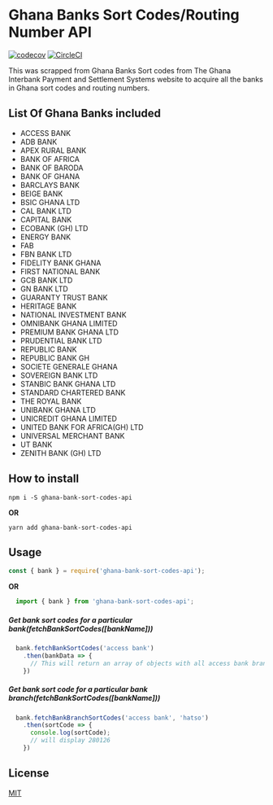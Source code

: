 # Ghana Banks Sort Codes/Routing Number API
[![codecov](https://codecov.io/gh/Avuidrauxs/ghana-bank-sort-codes-api/branch/master/graph/badge.svg)](https://codecov.io/gh/Avuidrauxs/ghana-bank-sort-codes-api)
[![CircleCI](https://circleci.com/gh/Avuidrauxs/ghana-bank-sort-codes-api/tree/master.svg?style=svg)](https://circleci.com/gh/Avuidrauxs/ghana-bank-sort-codes-api/tree/master)

This was scrapped from Ghana Banks Sort codes from The Ghana Interbank Payment and Settlement Systems website to acquire all the banks in Ghana sort codes and routing numbers.

## List Of Ghana Banks included

  * ACCESS BANK
  * ADB BANK
  * APEX RURAL BANK
  * BANK OF AFRICA
  * BANK OF BARODA
  * BANK OF GHANA
  * BARCLAYS BANK
  * BEIGE BANK
  * BSIC GHANA LTD
  * CAL BANK LTD
  * CAPITAL BANK
  * ECOBANK (GH) LTD
  * ENERGY BANK
  * FAB
  * FBN BANK LTD
  * FIDELITY BANK GHANA
  * FIRST NATIONAL BANK
  * GCB BANK LTD
  * GN BANK LTD
  * GUARANTY TRUST BANK
  * HERITAGE BANK
  * NATIONAL INVESTMENT BANK
  * OMNIBANK GHANA LIMITED
  * PREMIUM BANK GHANA LTD
  * PRUDENTIAL BANK LTD
  * REPUBLIC BANK
  * REPUBLIC BANK GH
  * SOCIETE GENERALE GHANA
  * SOVEREIGN BANK LTD
  * STANBIC BANK GHANA LTD
  * STANDARD CHARTERED BANK
  * THE ROYAL BANK
  * UNIBANK GHANA LTD
  * UNICREDIT GHANA LIMITED
  * UNITED BANK FOR AFRICA(GH) LTD
  * UNIVERSAL MERCHANT BANK
  * UT BANK
  * ZENITH BANK (GH) LTD


  ## How to install

`npm i -S ghana-bank-sort-codes-api`

**OR**

`yarn add ghana-bank-sort-codes-api`

  ## Usage

  ```javascript
  const { bank } = require('ghana-bank-sort-codes-api');
  ```
**OR**

```javascript
  import { bank } from 'ghana-bank-sort-codes-api';
```


##### Get bank sort codes for a particular bank(fetchBankSortCodes([bankName]))

```javascript
  bank.fetchBankSortCodes('access bank')
    .then(bankData => {
      // This will return an array of objects with all access bank branch names and sort codes
    })
```

##### Get bank sort code for a particular bank branch(fetchBankSortCodes([bankName]))

```javascript
  bank.fetchBankBranchSortCodes('access bank', 'hatso')
    .then(sortCode => {
      console.log(sortCode);
      // will display 280126
    })
```

## License

[MIT]('LICENSE')

